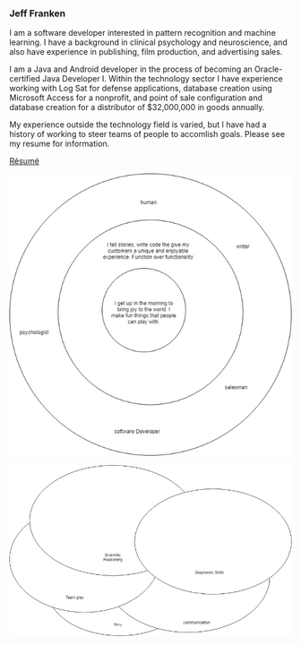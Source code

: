 ### Jeff Franken

I am a software developer interested in pattern recognition and machine learning. I have a background in clinical psychology and neuroscience, and also have experience in publishing, film production, and advertising sales.

I am a Java and Android developer in the process of becoming an Oracle-certified Java Developer I. Within the technology sector I have experience working with Log Sat for defense applications, database creation using Microsoft Access for a nonprofit, and point of sale configuration and database creation for a distributor of $32,000,000 in goods annually. 

My experience outside the technology field is varied, but I have had a history of working to steer teams of people to accomlish goals. Please see my resume for information.

[R&eacute;sum&eacute;](resume.md)

![ProDev Golden Circle](goldencircle.png)

![ProDev Overlapping Bubbles of Awesomeness](madskillz.png) 

